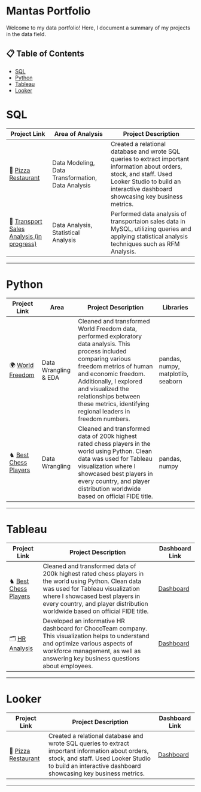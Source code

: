 # Mantas Portfolio

Welcome to my data portfolio! Here, I document a summary of my projects in the data field. 

## 📋 Table of Contents
- [SQL](#sql)
- [Python](#python)
- [Tableau](#tableau)
- [Looker](#looker)

# SQL

| Project Link | Area of Analysis | Project Description | 
|---|---|---|
| 🍕 [Pizza Restaurant](https://github.com/MantasTech/Restaurant-Database/blob/main/pizza_restaurant-project.md) | Data Modeling, Data Transformation, Data Analysis | Created a relational database and wrote SQL queries to extract important information about orders, stock, and staff. Used Looker Studio to build an interactive dashboard showcasing key business metrics.
| 🚦 [Transport Sales Analysis (in progress)](https://github.com/MantasTech/Transport-Sales/blob/main/Transport%20Sales%20Analysis.md) | Data Analysis, Statistical Analysis | Performed data analysis of transportaion sales data in MySQL, utilizing queries and applying statistical analysis techniques such as RFM Analysis.

***

# Python

| Project Link | Area | Project Description | Libraries |    
|---|---|---|---|
| 🌍 [World Freedom](https://github.com/MantasTech/World-Freedom/blob/main/world_freedom_eda.ipynb) | Data Wrangling & EDA | Cleaned and transformed World Freedom data, performed exploratory data analysis. This process included comparing various freedom metrics of human and economic freedom. Additionally, I explored and visualized the relationships between these metrics, identifying regional leaders in freedom numbers. | pandas, numpy, matplotlib, seaborn |
| ♞ [Best Chess Players](https://github.com/MantasTech/Chess-Players/blob/main/chess_players_project.ipynb) | Data Wrangling | Cleaned and transformed data of 200k highest rated chess players in the world using Python. Clean data was used for Tableau visualization where I showcased best players in every country, and player distribution worldwide based on official FIDE title. | pandas, numpy | 

***

# Tableau

| Project Link | Project Description | Dashboard Link |
|---|---|---|
| ♞ [Best Chess Players](https://github.com/MantasTech/Chess-Players/tree/main) | Cleaned and transformed data of 200k highest rated chess players in the world using Python. Clean data was used for Tableau visualization where I showcased best players in every country, and player distribution worldwide based on official FIDE title. | [Dashboard](https://public.tableau.com/app/profile/mantastech/viz/chess_17027630680570/Dashboard1) |
| 🗂️ [HR Analysis](https://github.com/MantasTech/Tiny-Repo/blob/main/HR_Dashboard/HR_Dashboard.md) | Developed an informative HR dashboard for ChocoTeam company. This visualization helps to understand and optimize various aspects of workforce management, as well as answering key business questions about employees.  | [Dashboard](https://public.tableau.com/app/profile/mantastech/viz/HRDashboard_17034291773930/Dashboard1) |

***

# Looker

| Project Link | Project Description | Dashboard Link |
|---|---|---|
| 🍕 [Pizza Restaurant](https://github.com/MantasTech/Restaurant-Database/blob/main/pizza_restaurant-project.md) | Created a relational database and wrote SQL queries to extract important information about orders, stock, and staff. Used Looker Studio to build an interactive dashboard showcasing key business metrics. | [Dashboard](https://lookerstudio.google.com/reporting/ccbfff85-91a8-428c-901f-695bae4161c9) |


***
